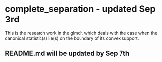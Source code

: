# complete_separation - updated Sep 3rd

This is the research work in the glmdr, which deals with the case when the canonical statistic(s) lie(s) on the boundary of its convex support.

## README.md will be updated by Sep 7th
